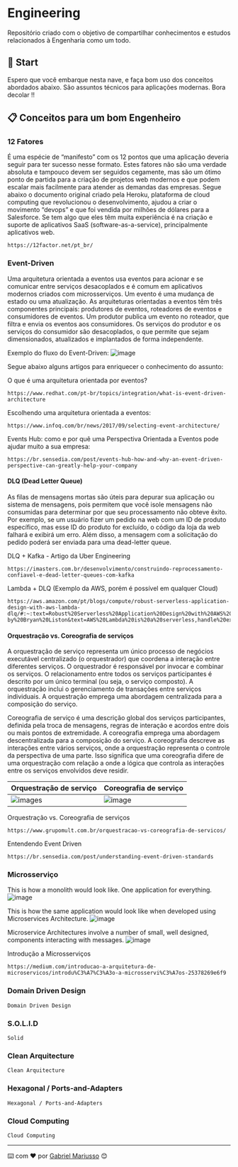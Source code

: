 # Engineering

Repositório criado com o objetivo de compartilhar conhecimentos e estudos relacionados à Engenharia como um todo.

## 🚀 Start

Espero que você embarque nesta nave, e faça bom uso dos conceitos abordados abaixo. São assuntos técnicos para aplicações modernas. Bora decolar !!

## 📋 Conceitos para um bom Engenheiro

### 12 Fatores

É uma espécie de “manifesto” com os 12 pontos que uma aplicação deveria seguir para ter sucesso nesse formato. Estes fatores não são uma verdade absoluta e tampouco devem ser seguidos cegamente, mas são um ótimo ponto de partida para a criação de projetos web modernos e que podem escalar mais facilmente para atender as demandas das empresas.
Segue abaixo o documento original criado pela Heroku, plataforma de cloud computing que revolucionou o desenvolvimento, ajudou a criar o movimento “devops” e que foi vendida por milhões de dólares para a Salesforce. Se tem algo que eles têm muita experiência é na criação e suporte de aplicativos SaaS (software-as-a-service), principalmente aplicativos web.

```
https://12factor.net/pt_br/
```

### Event-Driven

Uma arquitetura orientada a eventos usa eventos para acionar e se comunicar entre serviços desacoplados e é comum em aplicativos modernos criados com microsserviços. Um evento é uma mudança de estado ou uma atualização.
As arquiteturas orientadas a eventos têm três componentes principais: produtores de eventos, roteadores de eventos e consumidores de eventos. Um produtor publica um evento no roteador, que filtra e envia os eventos aos consumidores. Os serviços do produtor e os serviços do consumidor são desacoplados, o que permite que sejam dimensionados, atualizados e implantados de forma independente.

Exemplo do fluxo do Event-Driven:
![image](https://user-images.githubusercontent.com/22088545/166073291-41334b11-d29a-48dc-b5df-3453ddef04c1.png)

Segue abaixo alguns artigos para enriquecer o conhecimento do assunto:

O que é uma arquitetura orientada por eventos?
```
https://www.redhat.com/pt-br/topics/integration/what-is-event-driven-architecture
```
Escolhendo uma arquitetura orientada a eventos:
```
https://www.infoq.com/br/news/2017/09/selecting-event-architecture/
```
Events Hub: como e por quê uma Perspectiva Orientada a Eventos pode ajudar muito a sua empresa:
```
https://br.sensedia.com/post/events-hub-how-and-why-an-event-driven-perspective-can-greatly-help-your-company
```
#### DLQ (Dead Letter Queue)

As filas de mensagens mortas são úteis para depurar sua aplicação ou sistema de mensagens, pois permitem que você isole mensagens não consumidas para determinar por que seu processamento não obteve êxito. Por exemplo, se um usuário fizer um pedido na web com um ID de produto específico, mas esse ID do produto for excluído, o código da loja da web falhará e exibirá um erro. Além disso, a mensagem com a solicitação do pedido poderá ser enviada para uma dead-letter queue.

DLQ + Kafka - Artigo da Uber Engineering
```
https://imasters.com.br/desenvolvimento/construindo-reprocessamento-confiavel-e-dead-letter-queues-com-kafka
```
Lambda + DLQ (Exemplo da AWS, porém é possível em qualquer Cloud)
```
https://aws.amazon.com/pt/blogs/compute/robust-serverless-application-design-with-aws-lambda-dlq/#:~:text=Robust%20Serverless%20Application%20Design%20with%20AWS%20Lambda%20Dead%20Letter%20Queues,-by%20Bryan%20Liston&text=AWS%20Lambda%20is%20a%20serverless,handle%20exceptions%20and%20failures%20gracefully.
```
#### Orquestração vs. Coreografia de serviços

A orquestração de serviço representa um único processo de negócios executável centralizado (o orquestrador) que coordena a interação entre diferentes serviços. O orquestrador é responsável por invocar e combinar os serviços.
O relacionamento entre todos os serviços participantes é descrito por um único terminal (ou seja, o serviço composto). A orquestração inclui o gerenciamento de transações entre serviços individuais. A orquestração emprega uma abordagem centralizada para a composição do serviço.

Coreografia de serviço é uma descrição global dos serviços participantes, definida pela troca de mensagens, regras de interação e acordos entre dois ou mais pontos de extremidade. A coreografia emprega uma abordagem descentralizada para a composição do serviço.
A coreografia descreve as interações entre vários serviços, onde a orquestração representa o controle da perspectiva de uma parte. Isso significa que uma coreografia difere de uma orquestração com relação a onde a lógica que controla as interações entre os serviços envolvidos deve residir.

| Orquestração de serviço | Coreografia de serviço |
| --- | --- |
| ![image](https://user-images.githubusercontent.com/22088545/167660064-25da6f9c-3767-4d62-b6b5-a1acb51d1772.png)s | ![image](https://user-images.githubusercontent.com/22088545/167660145-2402c710-37b9-4c1e-b44e-b032ff4ef5bf.png) |

Orquestração vs. Coreografia de serviços
```
https://www.grupomult.com.br/orquestracao-vs-coreografia-de-servicos/
```
Entendendo Event Driven
```
https://br.sensedia.com/post/understanding-event-driven-standards
```

### Microsserviço

This is how a monolith would look like. One application for everything.
![image](https://user-images.githubusercontent.com/22088545/168696771-61fe4e06-a226-41ec-95a4-5e8fdc2dd10b.png)

This is how the same application would look like when developed using Microservices Architecture.
![image](https://user-images.githubusercontent.com/22088545/168696786-f336ba30-8791-4315-9fa2-f49708686436.png)

Microservice Architectures involve a number of small, well designed, components interacting with messages. 
![image](https://user-images.githubusercontent.com/22088545/168696796-3ffe1431-031b-483e-bcdd-2a2be026e61a.png)

Introdução a Microsserviços
```
https://medium.com/introducao-a-arquitetura-de-microservicos/introdu%C3%A7%C3%A3o-a-microsservi%C3%A7os-25378269e6f9
```

### Domain Driven Design

```
Domain Driven Design
```

### S.O.L.I.D

```
Solid
```

### Clean Arquitecture

```
Clean Arquitecture
```

### Hexagonal / Ports-and-Adapters

```
Hexagonal / Ports-and-Adapters
```

### Cloud Computing

```
Cloud Computing
```

---
⌨️ com ❤️ por [Gabriel Mariusso](https://github.com/gaahmariusso) 😊
